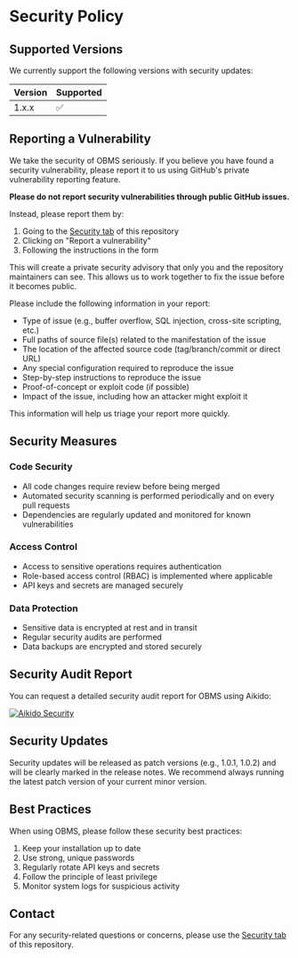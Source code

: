 # Security Policy

## Supported Versions

We currently support the following versions with security updates:

| Version | Supported          |
| ------- | ------------------ |
| 1.x.x   | :white_check_mark: |

## Reporting a Vulnerability

We take the security of OBMS seriously. If you believe you have found a security vulnerability, please report it to us using GitHub's private vulnerability reporting feature.

**Please do not report security vulnerabilities through public GitHub issues.**

Instead, please report them by:
1. Going to the [Security tab](https://github.com/forepath/obms-composer-installer/security) of this repository
2. Clicking on "Report a vulnerability"
3. Following the instructions in the form

This will create a private security advisory that only you and the repository maintainers can see. This allows us to work together to fix the issue before it becomes public.

Please include the following information in your report:
- Type of issue (e.g., buffer overflow, SQL injection, cross-site scripting, etc.)
- Full paths of source file(s) related to the manifestation of the issue
- The location of the affected source code (tag/branch/commit or direct URL)
- Any special configuration required to reproduce the issue
- Step-by-step instructions to reproduce the issue
- Proof-of-concept or exploit code (if possible)
- Impact of the issue, including how an attacker might exploit it

This information will help us triage your report more quickly.

## Security Measures

### Code Security
- All code changes require review before being merged
- Automated security scanning is performed periodically and on every pull requests
- Dependencies are regularly updated and monitored for known vulnerabilities

### Access Control
- Access to sensitive operations requires authentication
- Role-based access control (RBAC) is implemented where applicable
- API keys and secrets are managed securely

### Data Protection
- Sensitive data is encrypted at rest and in transit
- Regular security audits are performed
- Data backups are encrypted and stored securely

## Security Audit Report

You can request a detailed security audit report for OBMS using Aikido:

[![Aikido Security](https://app.aikido.dev/assets/badges/full-light-theme.svg)](https://app.aikido.dev/audit-report/external/wSvNhiC4t9ok2aGSxq7G7ji0/request)

## Security Updates

Security updates will be released as patch versions (e.g., 1.0.1, 1.0.2) and will be clearly marked in the release notes. We recommend always running the latest patch version of your current minor version.

## Best Practices

When using OBMS, please follow these security best practices:
1. Keep your installation up to date
2. Use strong, unique passwords
3. Regularly rotate API keys and secrets
4. Follow the principle of least privilege
5. Monitor system logs for suspicious activity

## Contact

For any security-related questions or concerns, please use the [Security tab](https://github.com/forepath/obms-composer-installer/security) of this repository. 
